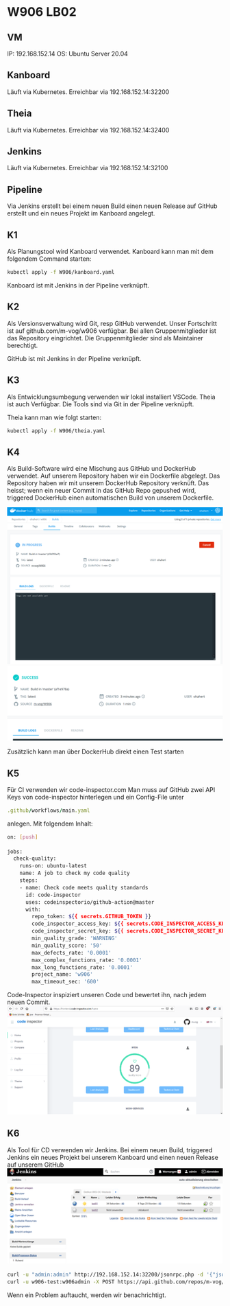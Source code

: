 # W906 LB02

## VM
IP: 192.168.152.14
OS: Ubuntu Server 20.04

## Kanboard
Läuft via Kubernetes.
Erreichbar via 192.168.152.14:32200

## Theia
Läuft via Kubernetes.
Erreichbar via 192.168.152.14:32400

## Jenkins
Läuft via Kubernetes.
Erreichbar via 192.168.152.14:32100

## Pipeline
Via Jenkins erstellt bei einem neuen Build einen neuen Release auf GitHub erstellt und ein neues Projekt im Kanboard angelegt.

## K1
Als Planungstool wird Kanboard verwendet.
Kanboard kann man mit dem folgendem Command starten:
```bash
kubectl apply -f W906/kanboard.yaml
```
Kanboard ist mit Jenkins in der Pipeline verknüpft.

## K2
Als Versionsverwaltung wird Git, resp GitHub verwendet. Unser Fortschritt ist auf github.com/m-vog/w906 verfügbar.
Bei allen Gruppenmitglieder ist das Repository eingrichtet. Die Gruppenmitglieder sind als Maintainer berechtigt.

GitHub ist mit Jenkins in der Pipeline verknüpft.

## K3
Als Entwicklungsumbegung verwenden wir lokal installiert VSCode. Theia ist auch Verfügbar.
Die Tools sind via Git in der Pipeline verknüpft.

Theia kann man wie folgt starten:
```bash
kubectl apply -f W906/theia.yaml
```

## K4
Als Build-Software wird eine Mischung aus GitHub und DockerHub verwendet.
Auf unserem Repository haben wir ein Dockerfile abgelegt. Das Repository haben wir mit unserem DockerHub Repository verknüft. Das heisst; wenn ein neuer Commit in das GitHub Repo gepushed wird, triggered DockerHub einen automatischen Build von unserem Dockerfile.

![DockerHub build](https://github.com/m-vog/W906/blob/master/img/dockerhub.PNG)
![DockerHub build](https://github.com/m-vog/W906/blob/master/img/docker_success.PNG)

Zusätzlich kann man über DockerHub direkt einen Test starten

## K5
Für CI verwenden wir code-inspector.com Man muss auf GitHub zwei API Keys von code-inspector hinterlegen und ein Config-File unter

 ```ruby
.github/workflows/main.yaml
```
anlegen. Mit folgendem Inhalt:
```bash
on: [push]

jobs:
  check-quality:
    runs-on: ubuntu-latest
    name: A job to check my code quality
    steps:
    - name: Check code meets quality standards
      id: code-inspector
      uses: codeinspectorio/github-action@master
      with:
        repo_token: ${{ secrets.GITHUB_TOKEN }}
        code_inspector_access_key: ${{ secrets.CODE_INSPECTOR_ACCESS_KEY }}
        code_inspector_secret_key: ${{ secrets.CODE_INSPECTOR_SECRET_KEY }}
        min_quality_grade: 'WARNING'
        min_quality_score: '50'
        max_defects_rate: '0.0001'
        max_complex_functions_rate: '0.0001'
        max_long_functions_rate: '0.0001'
        project_name: 'w906'
        max_timeout_sec: '600'
```
Code-Inspector inspiziert unseren Code und bewertet ihn, nach jedem neuen Commit.
![Code Inspector](https://github.com/m-vog/W906/blob/master/img/code_inspector.PNG)


## K6
Als Tool für CD verwenden wir Jenkins. Bei einem neuen Build, triggered Jenkins ein neues Projekt bei unserem Kanboard und einen neuen Release auf unserem GitHub
![Jenkins build](https://github.com/m-vog/W906/blob/master/img/jenkins_build.PNG)

```bash
curl -u "admin:admin" http://192.168.152.14:32200/jsonrpc.php -d '{"jsonrpc": "2.0","method": "createMyPrivateProject","id": 1271584269,"params": ["test01"]}'
curl -u w906-test:w906admin -X POST https://api.github.com/repos/m-vog/W906/releases -d '{ "tag_name": "v0.2.1", "target_commitish": "master", "name": "v1.0.1", "body": "Description of the release", "draft": false,  "prerelease": false }'
```
Wenn ein Problem auftaucht, werden wir benachrichtigt.